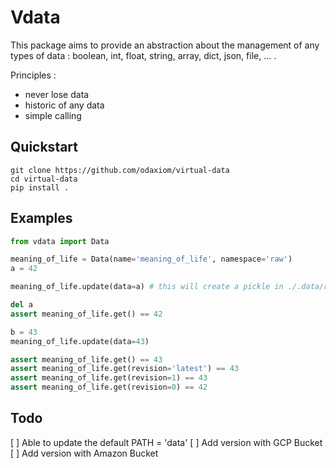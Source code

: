 # Vdata
This package aims to provide an abstraction about the management of any types of data : boolean, int, float, string, array, dict, json, file, ... .

Principles :
- never lose data
- historic of any data
- simple calling


## Quickstart
```
git clone https://github.com/odaxiom/virtual-data
cd virtual-data
pip install .
```

## Examples
```python
from vdata import Data

meaning_of_life = Data(name='meaning_of_life', namespace='raw')
a = 42

meaning_of_life.update(data=a) # this will create a pickle in ./.data/raw/meaning_of_life.0.vdata

del a
assert meaning_of_life.get() == 42

b = 43
meaning_of_life.update(data=43)

assert meaning_of_life.get() == 43
assert meaning_of_life.get(revision='latest') == 43
assert meaning_of_life.get(revision=1) == 43
assert meaning_of_life.get(revision=0) == 42
```

## Todo
[ ] Able to update the default PATH = 'data'
[ ] Add version with GCP Bucket
[ ] Add version with Amazon Bucket
